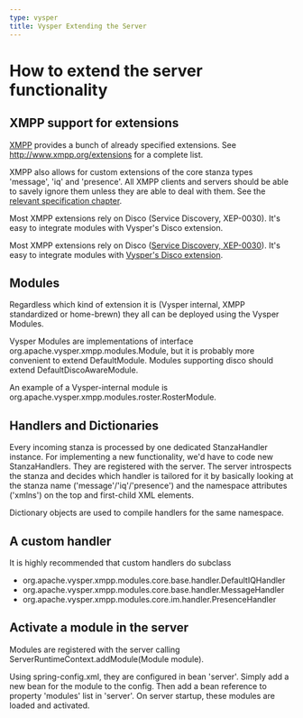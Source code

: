 ```yaml
---
type: vysper
title: Vysper Extending the Server
---
```


# How to extend the server functionality

## XMPP support for extensions

[XMPP](http://www.xmpp.org/) provides a bunch of already specified extensions. See <http://www.xmpp.org/extensions> for a complete list.

XMPP also allows for custom extensions of the core stanza types 'message', 'iq' and 'presence'. All XMPP clients and servers should be able to savely ignore them unless they are able to deal with them. See the [relevant specification chapter](http://www.xmpp.org/internet-drafts/draft-saintandre-rfc3920bis-05.html#stanzas-extended).

Most XMPP extensions rely on Disco (Service Discovery, XEP-0030).
It's easy to integrate modules with Vysper's Disco extension.

Most XMPP extensions rely on Disco ([Service Discovery, XEP-0030](http://xmpp.org/extensions/xep-0030.html)).
It's easy to integrate modules with [Vysper's Disco extension](service_discovery.html).

## Modules

Regardless which kind of extension it is (Vysper internal, XMPP standardized or home-brewn) they all can be deployed using the Vysper Modules.

Vysper Modules are implementations of interface org.apache.vysper.xmpp.modules.Module, but it is probably more convenient to extend DefaultModule. Modules supporting disco should extend DefaultDiscoAwareModule.

An example of a Vysper-internal module is org.apache.vysper.xmpp.modules.roster.RosterModule.

## Handlers and Dictionaries

Every incoming stanza is processed by one dedicated StanzaHandler instance. For implementing a new functionality, we'd have to code new StanzaHandlers. They are registered with the server. The server introspects the stanza and decides which handler is tailored for it by basically looking at the stanza name ('message'/'iq'/'presence') and the namespace attributes ('xmlns') on the top and first-child XML elements.

Dictionary objects are used to compile handlers for the same namespace.

## A custom handler

It is highly recommended that custom handlers do subclass

* org.apache.vysper.xmpp.modules.core.base.handler.DefaultIQHandler
* org.apache.vysper.xmpp.modules.core.base.handler.MessageHandler
* org.apache.vysper.xmpp.modules.core.im.handler.PresenceHandler

## Activate a module in the server

Modules are registered with the server calling ServerRuntimeContext.addModule(Module module).

Using spring-config.xml, they are configured in bean 'server'. Simply add a new bean for the module to the config. Then add a bean reference to property 'modules' list in 'server'. On server startup, these modules are loaded and activated.

